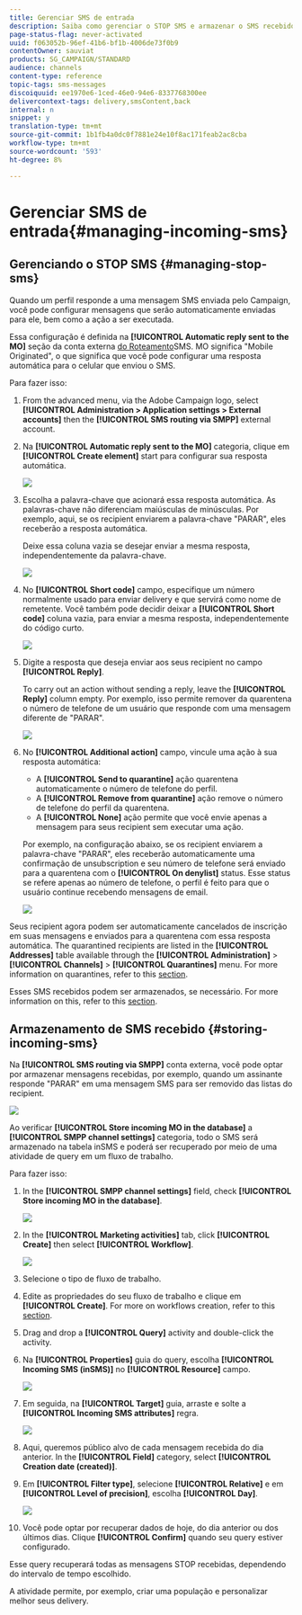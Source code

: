```yaml
---
title: Gerenciar SMS de entrada
description: Saiba como gerenciar o STOP SMS e armazenar o SMS recebido no Adobe Campaign.
page-status-flag: never-activated
uuid: f063052b-96ef-41b6-bf1b-4006de73f0b9
contentOwner: sauviat
products: SG_CAMPAIGN/STANDARD
audience: channels
content-type: reference
topic-tags: sms-messages
discoiquuid: ee1970e6-1ced-46e0-94e6-8337768300ee
delivercontext-tags: delivery,smsContent,back
internal: n
snippet: y
translation-type: tm+mt
source-git-commit: 1b1fb4a0dc0f7881e24e10f8ac171feab2ac8cba
workflow-type: tm+mt
source-wordcount: '593'
ht-degree: 8%

---
```



# Gerenciar SMS de entrada{#managing-incoming-sms}

## Gerenciando o STOP SMS {#managing-stop-sms}

Quando um perfil responde a uma mensagem SMS enviada pelo Campaign, você pode configurar mensagens que serão automaticamente enviadas para ele, bem como a ação a ser executada.

Essa configuração é definida na **[!UICONTROL Automatic reply sent to the MO]** seção da conta externa [do Roteamento](../../administration/using/configuring-sms-channel.md#defining-an-sms-routing)SMS. MO significa &quot;Mobile Originated&quot;, o que significa que você pode configurar uma resposta automática para o celular que enviou o SMS.

Para fazer isso:

1. From the advanced menu, via the Adobe Campaign logo, select **[!UICONTROL Administration > Application settings > External accounts]** then the **[!UICONTROL SMS routing via SMPP]** external account.
1. Na **[!UICONTROL Automatic reply sent to the MO]** categoria, clique em **[!UICONTROL Create element]** start para configurar sua resposta automática.

   ![](assets/sms_mo_1.png)

1. Escolha a palavra-chave que acionará essa resposta automática. As palavras-chave não diferenciam maiúsculas de minúsculas. Por exemplo, aqui, se os recipient enviarem a palavra-chave &quot;PARAR&quot;, eles receberão a resposta automática.

   Deixe essa coluna vazia se desejar enviar a mesma resposta, independentemente da palavra-chave.

   ![](assets/sms_mo_2.png)

1. No **[!UICONTROL Short code]** campo, especifique um número normalmente usado para enviar delivery e que servirá como nome de remetente. Você também pode decidir deixar a **[!UICONTROL Short code]** coluna vazia, para enviar a mesma resposta, independentemente do código curto.

   ![](assets/sms_mo_4.png)

1. Digite a resposta que deseja enviar aos seus recipient no campo **[!UICONTROL Reply]**.

   To carry out an action without sending a reply, leave the **[!UICONTROL Reply]** column empty. Por exemplo, isso permite remover da quarentena o número de telefone de um usuário que responde com uma mensagem diferente de &quot;PARAR&quot;.

   ![](assets/sms_mo_3.png)

1. No **[!UICONTROL Additional action]** campo, vincule uma ação à sua resposta automática:

   * A **[!UICONTROL Send to quarantine]** ação quarentena automaticamente o número de telefone do perfil.
   * A **[!UICONTROL Remove from quarantine]** ação remove o número de telefone do perfil da quarentena.
   * A **[!UICONTROL None]** ação permite que você envie apenas a mensagem para seus recipient sem executar uma ação.

   Por exemplo, na configuração abaixo, se os recipient enviarem a palavra-chave &quot;PARAR&quot;, eles receberão automaticamente uma confirmação de unsubscription e seu número de telefone será enviado para a quarentena com o **[!UICONTROL On denylist]** status. Esse status se refere apenas ao número de telefone, o perfil é feito para que o usuário continue recebendo mensagens de email.

   ![](assets/sms_mo.png)

Seus recipient agora podem ser automaticamente cancelados de inscrição em suas mensagens e enviados para a quarentena com essa resposta automática. The quarantined recipients are listed in the **[!UICONTROL Addresses]** table available through the **[!UICONTROL Administration]** > **[!UICONTROL Channels]** > **[!UICONTROL Quarantines]** menu. For more information on quarantines, refer to this [section](../../sending/using/understanding-quarantine-management.md).

Esses SMS recebidos podem ser armazenados, se necessário. For more information on this, refer to this [section](#storing-incoming-sms).

## Armazenamento de SMS recebido {#storing-incoming-sms}

Na **[!UICONTROL SMS routing via SMPP]** conta externa, você pode optar por armazenar mensagens recebidas, por exemplo, quando um assinante responde &quot;PARAR&quot; em uma mensagem SMS para ser removido das listas do recipient.

![](assets/sms_config_mo_1.png)

Ao verificar **[!UICONTROL Store incoming MO in the database]** a **[!UICONTROL SMPP channel settings]** categoria, todo o SMS será armazenado na tabela inSMS e poderá ser recuperado por meio de uma atividade de query em um fluxo de trabalho.

Para fazer isso:

1. In the **[!UICONTROL SMPP channel settings]** field, check **[!UICONTROL Store incoming MO in the database]**.

   ![](assets/sms_config_mo_2.png)

1. In the **[!UICONTROL Marketing activities]** tab, click **[!UICONTROL Create]** then select **[!UICONTROL Workflow]**.

   ![](assets/sms_config_mo_3.png)

1. Selecione o tipo de fluxo de trabalho.
1. Edite as propriedades do seu fluxo de trabalho e clique em **[!UICONTROL Create]**. For more on workflows creation, refer to this [section](../../automating/using/building-a-workflow.md).
1. Drag and drop a **[!UICONTROL Query]** activity and double-click the activity.
1. Na **[!UICONTROL Properties]** guia do query, escolha **[!UICONTROL Incoming SMS (inSMS)]** no **[!UICONTROL Resource]** campo.

   ![](assets/sms_config_mo_4.png)

1. Em seguida, na **[!UICONTROL Target]** guia, arraste e solte a **[!UICONTROL Incoming SMS attributes]** regra.

   ![](assets/sms_config_mo_5.png)

1. Aqui, queremos público alvo de cada mensagem recebida do dia anterior. In the **[!UICONTROL Field]** category, select **[!UICONTROL Creation date (created)]**.
1. Em **[!UICONTROL Filter type]**, selecione **[!UICONTROL Relative]** e em **[!UICONTROL Level of precision]**, escolha **[!UICONTROL Day]**.

   ![](assets/sms_config_mo_6.png)

1. Você pode optar por recuperar dados de hoje, do dia anterior ou dos últimos dias. Clique **[!UICONTROL Confirm]** quando seu query estiver configurado.

Esse query recuperará todas as mensagens STOP recebidas, dependendo do intervalo de tempo escolhido.

A atividade permite, por exemplo, criar uma população e personalizar melhor seus delivery.
